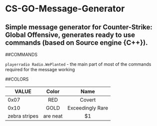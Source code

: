 # CS-GO-Message-Generator
Simple message generator for Counter-Strike: Global Offensive,  generates ready to use commands (based on Source engine {C++}).
---


##COMMANDS

```playerradio Radio.WePlanted``` - the main part of most of the commands required for the message working


##COLORS

| VALUE         | Color         | Name             |
| ------------- |:-------------:| :---------------:|
| 0x07          | RED           | Covert           |
| 0x10          | GOLD          | Exceedingly Rare |
| zebra stripes | are neat      |    $1            | 
